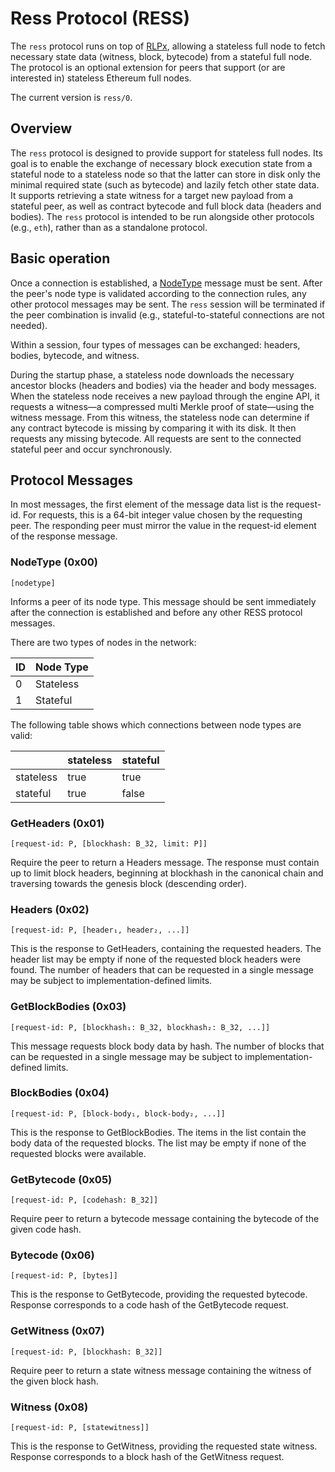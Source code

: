 # Ress Protocol (RESS)

The `ress` protocol runs on top of [RLPx], allowing a stateless full node to fetch necessary state data (witness, block, bytecode) from a stateful full node. The protocol is an optional extension for peers that support (or are interested in) stateless Ethereum full nodes.

The current version is `ress/0`.

## Overview

The `ress` protocol is designed to provide support for stateless full nodes. Its goal is to enable the exchange of necessary block execution state from a stateful node to a stateless node so that the latter can store in disk only the minimal required state (such as bytecode) and lazily fetch other state data. It supports retrieving a state witness for a target new payload from a stateful peer, as well as contract bytecode and full block data (headers and bodies). The `ress` protocol is intended to be run alongside other protocols (e.g., `eth`), rather than as a standalone protocol.

## Basic operation

Once a connection is established, a [NodeType] message must be sent. After the peer's node type is validated according to the connection rules, any other protocol messages may be sent. The `ress` session will be terminated if the peer combination is invalid (e.g., stateful-to-stateful connections are not needed).

Within a session, four types of messages can be exchanged: headers, bodies, bytecode, and witness.

During the startup phase, a stateless node downloads the necessary ancestor blocks (headers and bodies) via the header and body messages. When the stateless node receives a new payload through the engine API, it requests a witness—a compressed multi Merkle proof of state—using the witness message. From this witness, the stateless node can determine if any contract bytecode is missing by comparing it with its disk. It then requests any missing bytecode. All requests are sent to the connected stateful peer and occur synchronously.

## Protocol Messages

In most messages, the first element of the message data list is the request-id. For requests, this is a 64-bit integer value chosen by the requesting peer. The responding peer must mirror the value in the request-id element of the response message.

### NodeType (0x00)

`[nodetype]`

Informs a peer of its node type. This message should be sent immediately after the connection is established and before any other RESS protocol messages.

There are two types of nodes in the network:

| ID  | Node Type |
| --- | --------- |
| 0   | Stateless |
| 1   | Stateful  |


The following table shows which connections between node types are valid:

|           | stateless | stateful |
| --------- | --------- | -------- |
| stateless | true      | true     |
| stateful  | true      | false    |


### GetHeaders (0x01)

`[request-id: P, [blockhash: B_32, limit: P]]`

Require the peer to return a Headers message. The response must contain up to limit block headers, beginning at blockhash in the canonical chain and traversing towards the genesis block (descending order).

### Headers (0x02)

`[request-id: P, [header₁, header₂, ...]]`

This is the response to GetHeaders, containing the requested headers. The header list may be empty if none of the requested block headers were found. The number of headers that can be requested in a single message may be subject to implementation-defined limits.

### GetBlockBodies (0x03)

`[request-id: P, [blockhash₁: B_32, blockhash₂: B_32, ...]]`

This message requests block body data by hash. The number of blocks that can be requested in a single message may be subject to implementation-defined limits.

### BlockBodies (0x04)

`[request-id: P, [block-body₁, block-body₂, ...]]`

This is the response to GetBlockBodies. The items in the list contain the body data of the requested blocks. The list may be empty if none of the requested blocks were available.

### GetBytecode (0x05)

`[request-id: P, [codehash: B_32]]`

Require peer to return a bytecode message containing the bytecode of the given code hash. 

### Bytecode (0x06)

`[request-id: P, [bytes]]`

This is the response to GetBytecode, providing the requested bytecode. Response corresponds to a code hash of the GetBytecode request.

### GetWitness (0x07)

`[request-id: P, [blockhash: B_32]]`

Require peer to return a state witness message containing the witness of the given block hash. 

### Witness (0x08)

`[request-id: P, [statewitness]]`

This is the response to GetWitness, providing the requested state witness. Response corresponds to a block hash of the GetWitness request.

[NodeType]: #NodeType-0x00
[RLPx]: https://github.com/ethereum/devp2p/blob/master/rlpx.md